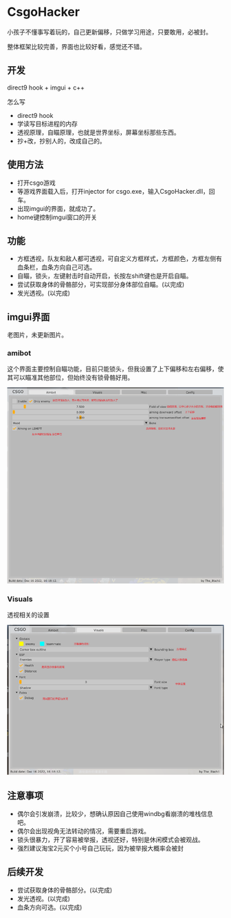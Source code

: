 # CsgoHacker

小孩子不懂事写着玩的，自己更新偏移，只做学习用途，只要敢用，必被封。

整体框架比较完善，界面也比较好看，感觉还不错。

## 开发

direct9 hook + imgui + c++

怎么写

- direct9 hook
- 学读写目标进程的内存
- 透视原理，自瞄原理，也就是世界坐标，屏幕坐标那些东西。
- 抄+改，抄别人的，改成自己的。

## 使用方法

- 打开csgo游戏
- 等游戏界面载入后，打开injector for csgo.exe，输入CsgoHacker.dll，回车。
- 出现imgui的界面，就成功了。
- home键控制imgui窗口的开关

## 功能

- 方框透视，队友和敌人都可透视，可自定义方框样式，方框颜色，方框左侧有血条栏，血条方向自己可选。
- 自瞄，锁头，左键射击时自动开启，长按左shift键也是开启自瞄。
- 尝试获取身体的骨骼部分，可实现部分身体部位自瞄。(以完成)
- 发光透视。(以完成)

## imgui界面

老图片，未更新图片。

### amibot

这个界面主要控制自瞄功能，目前只能锁头，但我设置了上下偏移和左右偏移，使其可以瞄准其他部位，但始终没有锁骨骼好用。

![](./img/1.png)

### Visuals

透视相关的设置

![](./img/2.png)



## 注意事项

- 偶尔会引发崩溃，比较少，想确认原因自己使用windbg看崩溃的堆栈信息吧。
- 偶尔会出现视角无法转动的情况，需要重启游戏。
- 锁头很暴力，开了容易被举报，透视还好，特别是休闲模式会被观战。
- 强烈建议淘宝2元买个小号自己玩玩，因为被举报大概率会被封

## 后续开发

- 尝试获取身体的骨骼部分。(以完成)
- 发光透视。(以完成)
- 血条方向可选。(以完成)
